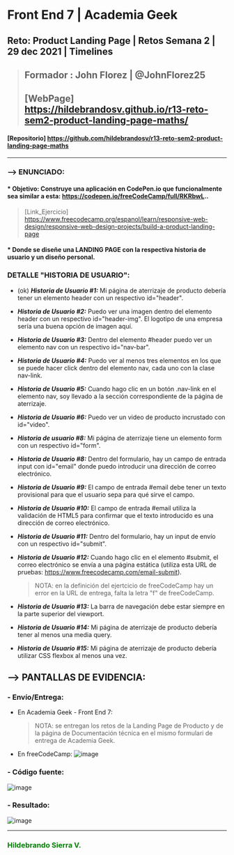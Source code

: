 # Front End 7 | Academia Geek
## Reto: Product Landing Page | Retos Semana 2 | 29 dec 2021 | Timelines

> ## Formador : John Florez | @JohnFlorez25
> ## [WebPage] https://hildebrandosv.github.io/r13-reto-sem2-product-landing-page-maths/
#### [Repositorio] https://github.com/hildebrandosv/r13-reto-sem2-product-landing-page-maths
___
### --> ENUNCIADO:
#### * Objetivo: Construye una aplicación en CodePen.io que funcionalmente sea similar a esta: https://codepen.io/freeCodeCamp/full/RKRbwL..
> [Link_Ejercicio] https://www.freecodecamp.org/espanol/learn/responsive-web-design/responsive-web-design-projects/build-a-product-landing-page
#### * Donde se diseñe una LANDING PAGE con la respectiva historia de usuario y un diseño personal.
### DETALLE "HISTORIA DE USUARIO":
* (ok) ***Historia de Usuario #1:*** Mi página de aterrizaje de producto debería tener un elemento header con un respectivo id="header".

* ***Historia de Usuario #2:*** Puedo ver una imagen dentro del elemento header con un respectivo id="header-img". El logotipo de una empresa sería una buena opción de imagen aquí.

* ***Historia de Usuario #3:*** Dentro del elemento #header puedo ver un elemento nav con un respectivo id="nav-bar".

* ***Historia de Usuario #4:*** Puedo ver al menos tres elementos en los que se puede hacer click dentro del elemento nav, cada uno con la clase nav-link.

* ***Historia de Usuario #5:*** Cuando hago clic en un botón .nav-link en el elemento nav, soy llevado a la sección correspondiente de la página de aterrizaje.

* ***Historia de Usuario #6:*** Puedo ver un video de producto incrustado con id="video".

* ***Historia de usuario #8:*** Mi página de aterrizaje tiene un elemento form con un respectivo id="form".

* ***Historia de Usuario #8:*** Dentro del formulario, hay un campo de entrada input con id="email" donde puedo introducir una dirección de correo electrónico.

* ***Historia de Usuario #9:*** El campo de entrada #email debe tener un texto provisional para que el usuario sepa para qué sirve el campo.

* ***Historia de Usuario #10:*** El campo de entrada #email utiliza la validación de HTML5 para confirmar que el texto introducido es una dirección de correo electrónico.

* ***Historia de Usuario #11:*** Dentro del formulario, hay un input de envío con un respectivo id="submit".

* ***Historia de Usuario #12:*** Cuando hago clic en el elemento #submit, el correo electrónico se envía a una página estática (utiliza esta URL de pruebas: https://www.freecodecamp.com/email-submit).
   > NOTA: en la definición del ejertcicio de freeCodeCamp hay un error en la URL de entrega, falta la letra "f" de freeCodeCamp.

* ***Historia de Usuario #13:*** La barra de navegación debe estar siempre en la parte superior del viewport.

* ***Historia de Usuario #14:*** Mi página de aterrizaje de producto debería tener al menos una media query.

* ***Historia de Usuario #15:*** Mi página de aterrizaje de producto debería utilizar CSS flexbox al menos una vez.

## --> PANTALLAS DE EVIDENCIA:

### - Envío/Entrega:
+ En Academia Geek - Front End 7:

   > NOTA: se entregan los retos de la Landing Page de Producto y de la página de Documentación técnica en el mismo formulari de entrega de Academia Geek.

+ En freeCodeCamp:
![image](https://user-images.githubusercontent.com/73366557/147694285-2a4444d5-031f-4edf-8984-e14f9ae11f7b.png)

### - Código fuente:
![image](https://user-images.githubusercontent.com/73366557/147695131-b3c579b8-a80b-40c3-8cd6-5d86f55ee0ac.png)

### - Resultado:
![image](https://user-images.githubusercontent.com/73366557/147695394-d29c3929-f862-45a4-adcc-b81446b1aa91.png)

___
### <span style="color: GREEN">Hildebrando Sierra V.</span>

